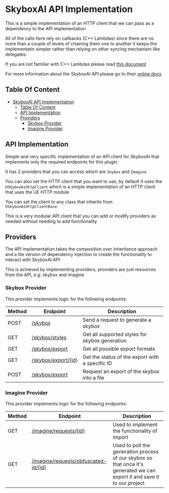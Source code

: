 # SkyboxAI API Implementation

This is a simple implementation of an HTTP client that we can pass as a dependency to the API implementation

All of the calls here rely on callbacks (C++ Lambdas) since there are no more than a couple of levels of chaining them one to another it keeps the implementatin simpler rather than relying on other syncing mechanism like delegates.

If you are not familiar with C++ Lambdas please read [this document](https://en.cppreference.com/w/cpp/language/lambda)

For more information about the SkyboxAI API please go to their [online docs](https://api-documentation.blockadelabs.com/api/)

## Table Of Content

- [SkyboxAI API Implementation](#skyboxai-api-implementation)
  - [Table Of Content](#table-of-content)
  - [API Implementation](#api-implementation)
  - [Providers](#providers)
    - [Skybox Provider](#skybox-provider)
    - [Imagine Provider](#imagine-provider)

## API Implementation

Simple and very specific implementation of an API client for SkyboxAI that implements only the required endpoints for this plugin

It has 2 providers that you can access which are `Skybox` and `Imagine`

You can also set the HTTP client that you want to use, by default it uses the `USKyboxAiHttpClient` which is a simple implementation of an HTTP client that uses the UE HTTP module

You can set the client to any class that inherits from `USkyboxAiHttpClientBase`

This is a very modular API client that you can add or modify providers as needed without needing to add functionality

## Providers

The API implementation takes the composition over inheritance approach and a lite version of dependency injection to create the functionality to interact with SkyboxAI API

This is achieved by implementing providers, providers are just resources from the API, e.g: skybox and imagine

### Skybox Provider

This provider implements logic for the following endpoints:

| Method | Endpoint                                                                                                     | Description                                     |
| ------ | ------------------------------------------------------------------------------------------------------------ | ----------------------------------------------- |
| POST   | [/skybox](https://api-documentation.blockadelabs.com/api/skybox.html#generate-skybox)                        | Send a request to generate a skybox             |
| GET    | [/skybox/styles](https://api-documentation.blockadelabs.com/api/skybox.html#get-skybox-styles)               | Get all supported styles for skybox generation  |
| GET    | [/skybox/export](https://api-documentation.blockadelabs.com/api/skybox-exports.html#get-export-types)        | Get all possible export formats                 |
| GET    | [/skybox/export/{id}](https://api-documentation.blockadelabs.com/api/skybox-exports.html#get-export-request) | Get the status of the export with a specific ID |
| POST   | [/skybox/export](https://api-documentation.blockadelabs.com/api/skybox-exports.html#request-export)          | Request an export of the skybox into a file     |

### Imagine Provider

This provider implements logic for the following endpoints:

| Method | Endpoint                                                                                                                       | Description                                                                                                               |
| ------ | ------------------------------------------------------------------------------------------------------------------------------ | ------------------------------------------------------------------------------------------------------------------------- |
| GET    | [/imagine/requests/{id}](https://api-documentation.blockadelabs.com/api/skybox.html#get-skybox-by-id) | Used to implement the functionality of import |
| GET    | [/imagine/requests/obfuscated-id/{id}](https://api-documentation.blockadelabs.com/api/skybox.html#get-skybox-by-obfuscated-id) | Used to poll the generation process of our skybox so that once it's generated we can export it and save it to our project |
